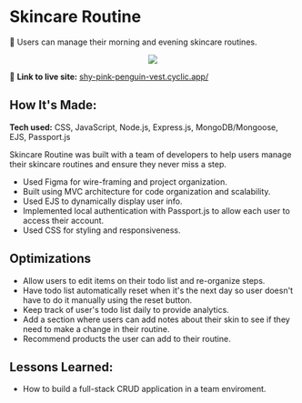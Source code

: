 # Skincare Routine
🌿 Users can manage their morning and evening skincare routines.

<p align="center">
<img src="https://github.com/kristenlynne/kristenlynne/blob/main/projects/skincareroutine.gif">
</p>

🌱 **Link to live site:** [shy-pink-penguin-vest.cyclic.app/](https://shy-pink-penguin-vest.cyclic.app/)

## How It's Made:

**Tech used:** CSS, JavaScript, Node.js, Express.js, MongoDB/Mongoose, EJS, Passport.js

Skincare Routine was built with a team of developers to help users manage their skincare routines and ensure they never miss a step. 

- Used Figma for wire-framing and project organization.
- Built using MVC architecture for code organization and scalability.
- Used EJS to dynamically display user info.
- Implemented local authentication with Passport.js to allow each user to access their account.
- Used CSS for styling and responsiveness.

## Optimizations

- Allow users to edit items on their todo list and re-organize steps.
- Have todo list automatically reset when it's the next day so user doesn't have to do it manually using the reset button.
- Keep track of user's todo list daily to provide analytics.
- Add a section where users can add notes about their skin to see if they need to make a change in their routine.
- Recommend products the user can add to their routine.

## Lessons Learned:

- How to build a full-stack CRUD application in a team enviroment.
